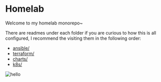 # Homelab

Welcome to my homelab monorepo~

There are readmes under each folder if you are curious to how this is all configured, I recommend the visiting them in the following order:
  - [ansible/](https://github.com/frealmyr/homelab/tree/main/ansible)
  - [terraform/](https://github.com/frealmyr/homelab/tree/main/terraform)
  - [charts/](https://github.com/frealmyr/homelab/tree/main/charts)
  - [k8s/](https://github.com/frealmyr/homelab/tree/main/k8s)

![hello](https://user-images.githubusercontent.com/29174850/175776352-685c582f-0ded-416e-a7c7-2fbb77bca605.gif)

